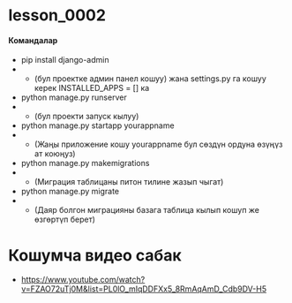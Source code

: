 # lesson_0002
####  Командалар
* pip install django-admin
* * (бул проектке админ панел кошуу) жана settings.py га кошуу керек INSTALLED_APPS = [] ка 
* python manage.py runserver
* * (бул проекти запуск кылуу)
* python manage.py startapp yourappname
* * (Жаңы приложение кошу yourappname бул сөздүн ордуна өзүңүз ат коюңуз)
* python manage.py makemigrations
* * (Миграция таблицаны питон тилине жазып чыгат)
* python manage.py migrate
* * (Даяр болгон миграцияны базага таблица кылып кошуп же өзгөртүп берет)


# Кошумча видео сабак 
* https://www.youtube.com/watch?v=FZAO72uTj0M&list=PL0lO_mIqDDFXx5_8RmAqAmD_Cdb9DV-H5
